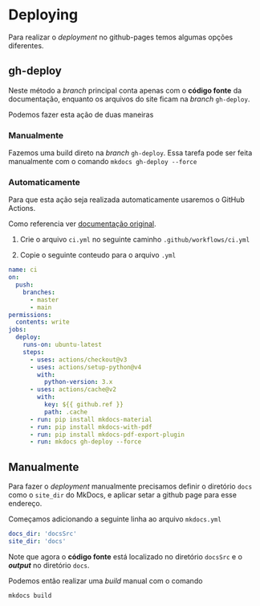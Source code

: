 # Deploying

Para realizar o *deployment* no github-pages temos algumas opções diferentes.

## gh-deploy

Neste método a *branch* principal conta apenas com o **código fonte** da documentação, enquanto os arquivos do site ficam na *branch* `gh-deploy`.

Podemos fazer esta ação de duas maneiras

### Manualmente

Fazemos uma build direto na *branch* `gh-deploy`. Essa tarefa pode ser feita manualmente com o comando
`mkdocs gh-deploy --force`

### Automaticamente

Para que esta ação seja realizada automaticamente usaremos o GitHub Actions. 

Como referencia ver [documentação original](https://squidfunk.github.io/mkdocs-material/publishing-your-site/).

1. Crie o arquivo `ci.yml` no seguinte caminho `.github/workflows/ci.yml`

2. Copie o seguinte conteudo para o arquivo `.yml`
``` yaml
name: ci 
on:
  push:
    branches:
      - master 
      - main
permissions:
  contents: write
jobs:
  deploy:
    runs-on: ubuntu-latest
    steps:
      - uses: actions/checkout@v3
      - uses: actions/setup-python@v4
        with:
          python-version: 3.x
      - uses: actions/cache@v2
        with:
          key: ${{ github.ref }}
          path: .cache
      - run: pip install mkdocs-material 
      - run: pip install mkdocs-with-pdf
      - run: pip install mkdocs-pdf-export-plugin
      - run: mkdocs gh-deploy --force
```

## Manualmente

Para fazer o *deployment* manualmente precisamos definir o diretório `docs` como o `site_dir` do MkDocs, e aplicar setar a github page para esse endereço.

Começamos adicionando a seguinte linha ao arquivo `mkdocs.yml` 

``` yaml
docs_dir: 'docsSrc'
site_dir: 'docs'
```

Note que agora o **código fonte** está localizado no diretório `docsSrc` e o ***output*** no diretório `docs`.

Podemos então realizar uma *build* manual com o comando

`mkdocs build`